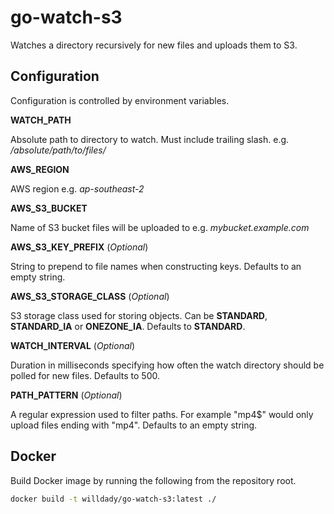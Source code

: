 # go-watch-s3

Watches a directory recursively for new files and uploads them to S3.

## Configuration

Configuration is controlled by environment variables.

**WATCH_PATH**

Absolute path to directory to watch. Must include trailing slash. e.g. _/absolute/path/to/files/_

**AWS_REGION**

AWS region e.g. _ap-southeast-2_

**AWS_S3_BUCKET**

Name of S3 bucket files will be uploaded to e.g. _mybucket.example.com_

**AWS_S3_KEY_PREFIX** (_Optional_)

String to prepend to file names when constructing keys. Defaults to an empty string.

**AWS_S3_STORAGE_CLASS** (_Optional_)

S3 storage class used for storing objects. Can be **STANDARD**, **STANDARD_IA** or **ONEZONE_IA**. Defaults to **STANDARD**.

**WATCH_INTERVAL** (_Optional_)

Duration in milliseconds specifying how often the watch directory should be polled for new files. Defaults to 500.

**PATH_PATTERN** (_Optional_)

A regular expression used to filter paths. For example "mp4$" would only upload files ending with "mp4". Defaults to an empty string.

## Docker

Build Docker image by running the following from the repository root.

```bash
docker build -t willdady/go-watch-s3:latest ./
```
